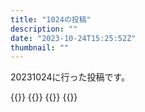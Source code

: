```yaml
---
title: "1024の投稿"
description: ""
date: "2023-10-24T15:25:52Z"
thumbnail: ""
---
```

20231024に行った投稿です。
<!--more-->
{{<othersns text="そこまで考えずに周回できるレベルで慣れてるのがモンハンぐらいしかないのが良くない<br/>ゲームをやらないといけないって考えてるのがダメか？" url="https://qunagi.qunagi.net/notice/Ab62bpt70g1QunahUW" screenname="jme/k.h" date="2023-10-24T13:28:02.000Z">}}
{{<othersns text="FF7Rまでやりたいゲームは無いからそれまで適度にはまれるゲームがいいけどなんか脅迫観念的なものが" url="https://qunagi.qunagi.net/notice/Ab61rcrd6HVHCXrYv2" screenname="jme/k.h" date="2023-10-24T13:19:41.000Z">}}
{{<othersns text="真剣になってやりたいことが無いな" url="https://qunagi.qunagi.net/notice/Ab61K4xO94D6U4Yn7Q" screenname="jme/k.h" date="2023-10-24T13:13:37.000Z">}}
{{<othersns text="ゲームに真剣になれない今の状況は良くない" url="https://qunagi.qunagi.net/notice/Ab5y0FtbStoskxe532" screenname="jme/k.h" date="2023-10-24T12:36:25.000Z">}}
